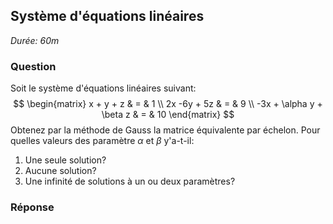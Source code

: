 ## Système d'équations linéaires

*Durée: 60m*

### Question

Soit le système d'équations linéaires suivant:
$$
\begin{matrix}
x + y + z & = & 1 \\
2x -6y + 5z  & = & 9 \\
-3x + \alpha y + \beta z & = & 10
\end{matrix}
$$
Obtenez par la méthode de Gauss la matrice équivalente par échelon. Pour quelles valeurs des paramètre $\alpha$ et $\beta$ y'a-t-il:

1. Une seule solution?
2. Aucune solution?
3. Une infinité de solutions à un ou deux paramètres?

### Réponse



